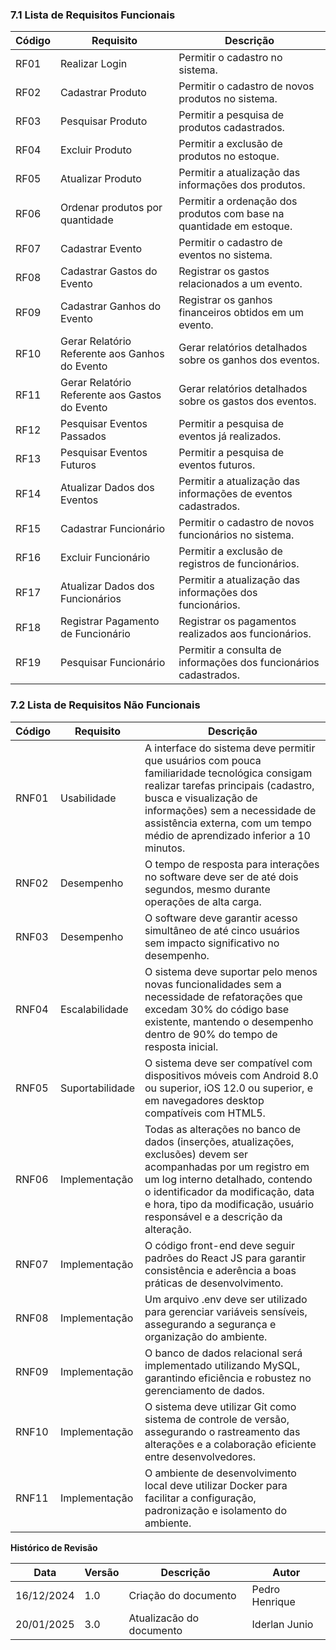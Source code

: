 ### **7.1 Lista de Requisitos Funcionais**

| Código  | Requisito                                           | Descrição                                                    |
|---------|-----------------------------------------------------|--------------------------------------------------------------|
| RF01    | Realizar Login                                      | Permitir o cadastro no sistema.                              |
| RF02    | Cadastrar Produto                                   | Permitir o cadastro de novos produtos no sistema.            |
| RF03    | Pesquisar Produto                                   | Permitir a pesquisa de produtos cadastrados.                 |
| RF04    | Excluir Produto                                     | Permitir a exclusão de produtos no estoque.                  |
| RF05    | Atualizar Produto                                   | Permitir a atualização das informações dos produtos.         |
| RF06    | Ordenar produtos por quantidade                     | Permitir a ordenação dos produtos com base na quantidade em estoque. |
| RF07    | Cadastrar Evento                                    | Permitir o cadastro de eventos no sistema.                   |
| RF08    | Cadastrar Gastos do Evento                          | Registrar os gastos relacionados a um evento.                |
| RF09    | Cadastrar Ganhos do Evento                          | Registrar os ganhos financeiros obtidos em um evento.        |
| RF10    | Gerar Relatório Referente aos Ganhos do Evento      | Gerar relatórios detalhados sobre os ganhos dos eventos.     |
| RF11    | Gerar Relatório Referente aos Gastos do Evento      | Gerar relatórios detalhados sobre os gastos dos eventos.     |
| RF12    | Pesquisar Eventos Passados                          | Permitir a pesquisa de eventos já realizados.                |
| RF13    | Pesquisar Eventos Futuros                           | Permitir a pesquisa de eventos futuros.                      |
| RF14    | Atualizar Dados dos Eventos                         | Permitir a atualização das informações de eventos cadastrados. |
| RF15    | Cadastrar Funcionário                               | Permitir o cadastro de novos funcionários no sistema.        |
| RF16    | Excluir Funcionário                                 | Permitir a exclusão de registros de funcionários.            |
| RF17    | Atualizar Dados dos Funcionários                    | Permitir a atualização das informações dos funcionários.     |
| RF18    | Registrar Pagamento de Funcionário                  | Registrar os pagamentos realizados aos funcionários.         |
| RF19    | Pesquisar Funcionário                               | Permitir a consulta de informações dos funcionários cadastrados. |


### **7.2 Lista de Requisitos Não Funcionais**

| Código  | Requisito               | Descrição                                                                                                        |
|---------|-------------------------|------------------------------------------------------------------------------------------------------------------|
| RNF01   | Usabilidade              | A interface do sistema deve permitir que usuários com pouca familiaridade tecnológica consigam realizar tarefas principais (cadastro, busca e visualização de informações) sem a necessidade de assistência externa, com um tempo médio de aprendizado inferior a 10 minutos. |
| RNF02   | Desempenho               | O tempo de resposta para interações no software deve ser de até dois segundos, mesmo durante operações de alta carga. |
| RNF03   | Desempenho               | O software deve garantir acesso simultâneo de até cinco usuários sem impacto significativo no desempenho.        |
| RNF04   | Escalabilidade           | O sistema deve suportar pelo menos novas funcionalidades sem a necessidade de refatorações que excedam 30% do código base existente, mantendo o desempenho dentro de 90% do tempo de resposta inicial. |
| RNF05   | Suportabilidade          | O sistema deve ser compatível com dispositivos móveis com Android 8.0 ou superior, iOS 12.0 ou superior, e em navegadores desktop compatíveis com HTML5. |
| RNF06   | Implementação            | Todas as alterações no banco de dados (inserções, atualizações, exclusões) devem ser acompanhadas por um registro em um log interno detalhado, contendo o identificador da modificação, data e hora, tipo da modificação, usuário responsável e a descrição da alteração. |
| RNF07   | Implementação            | O código front-end deve seguir padrões do React JS para garantir consistência e aderência a boas práticas de desenvolvimento. |
| RNF08   | Implementação            | Um arquivo .env deve ser utilizado para gerenciar variáveis sensíveis, assegurando a segurança e organização do ambiente. |
| RNF09   | Implementação            | O banco de dados relacional será implementado utilizando MySQL, garantindo eficiência e robustez no gerenciamento de dados. |
| RNF10   | Implementação            | O sistema deve utilizar Git como sistema de controle de versão, assegurando o rastreamento das alterações e a colaboração eficiente entre desenvolvedores. |
| RNF11   | Implementação            | O ambiente de desenvolvimento local deve utilizar Docker para facilitar a configuração, padronização e isolamento do ambiente. |


**Histórico de Revisão**

| **Data**   | **Versão** | **Descrição**                                                                         | **Autor**                                                                 |
| ---------- | ---------- | ------------------------------------------------------------------------------------- | ------------------------------------------------------------------------- |
| 16/12/2024 | 1\.0 | Criação do documento | Pedro Henrique |
| 20/01/2025 | 3\.0 | Atualizacão do documento | Iderlan Junio |
